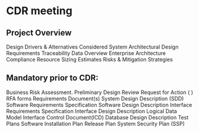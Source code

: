 # CDR meeting
## Project Overview
Design Drivers & Alternatives Considered
System Architectural Design
Requirements Traceability
Data Overview
Enterprise Architecture Compliance
Resource Sizing Estimates
Risks & Mitigation Strategies


## Mandatory prior to CDR:
Business Risk Assessment.
Preliminary Design Review Request for Action ( ) RFA forms
Requirements Document(s)
System Design Description (SDD)
Software Requirements Specification
Software Design Description
Interface Requirements Specification
Interface Design Description
Logical Data Model
Interface Control Document(ICD)
Database Design Description
Test Plans
Software Installation Plan
Release Plan
System Security Plan (SSP)